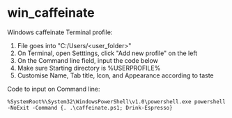 # win_caffeinate

Windows caffeinate Terminal profile:
1. File goes into "C:/Users/<user_folder>"
1. On Terminal, open Setttings, click "Add new profile" on the left
1. On the Command line field, input the code below
1. Make sure Starting directory is %USERPROFILE%
1. Customise Name, Tab title, Icon, and Appearance according to taste

Code to input on Command line:
```
%SystemRoot%\System32\WindowsPowerShell\v1.0\powershell.exe powershell -NoExit -Command {. .\caffeinate.ps1; Drink-Espresso}
```
